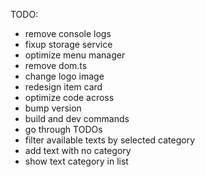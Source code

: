 
TODO:
- remove console logs
- fixup storage service
- optimize menu manager
- remove dom.ts
- change logo image
- redesign item card
- optimize code across
- bump version
- build and dev commands
- go through TODOs
- filter available texts by selected category
- add text with no category
- show text category in list
